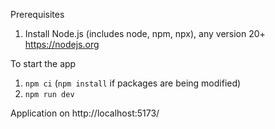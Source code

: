 Prerequisites
1. Install Node.js (includes node, npm, npx), any version 20+ https://nodejs.org

To start the app
1. `npm ci` (`npm install` if packages are being modified)
2. `npm run dev`

Application on http://localhost:5173/
